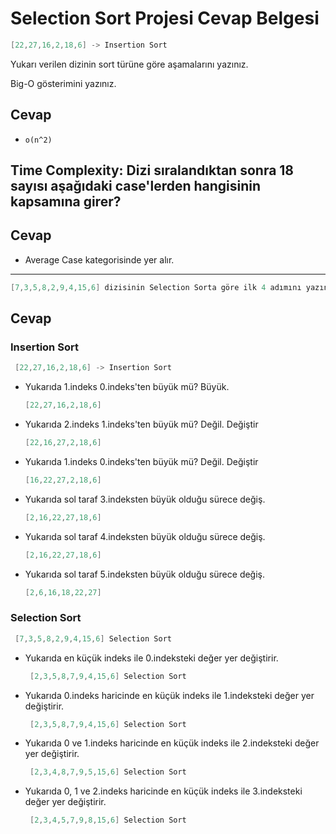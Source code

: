 # Selection Sort Projesi Cevap Belgesi

```Java
[22,27,16,2,18,6] -> Insertion Sort
```
Yukarı verilen dizinin sort türüne göre aşamalarını yazınız.

Big-O gösterimini yazınız.
## Cevap
* `o(n^2)`

## Time Complexity: Dizi sıralandıktan sonra 18 sayısı aşağıdaki case'lerden hangisinin kapsamına girer? 
## Cevap
* Average Case kategorisinde yer alır.
--------------------------------------------------


```Java
[7,3,5,8,2,9,4,15,6] dizisinin Selection Sorta göre ilk 4 adımını yazınız.
```

## Cevap

### Insertion Sort
   ```Java
    [22,27,16,2,18,6] -> Insertion Sort
   ```

* Yukarıda 1.indeks 0.indeks'ten büyük mü? Büyük.
    ```Java
    [22,27,16,2,18,6]
    ```
* Yukarıda 2.indeks 1.indeks'ten büyük mü? Değil. Değiştir
    ```Java
    [22,16,27,2,18,6]
    ```
* Yukarıda 1.indeks 0.indeks'ten büyük mü? Değil. Değiştir
    ```Java
    [16,22,27,2,18,6]
    ```
* Yukarıda sol taraf 3.indeksten büyük olduğu sürece değiş.
    ```Java
    [2,16,22,27,18,6]
    ```
* Yukarıda sol taraf 4.indeksten büyük olduğu sürece değiş.
    ```Java
    [2,16,22,27,18,6]
    ```
* Yukarıda sol taraf 5.indeksten büyük olduğu sürece değiş.
    ```Java
    [2,6,16,18,22,27]
    ```
### Selection Sort
   ```Java
    [7,3,5,8,2,9,4,15,6] Selection Sort
   ```
* Yukarıda en küçük indeks ile 0.indeksteki değer yer değiştirir.
   ```Java
    [2,3,5,8,7,9,4,15,6] Selection Sort
   ```
* Yukarıda 0.indeks haricinde en küçük indeks ile 1.indeksteki değer yer değiştirir.
   ```Java
    [2,3,5,8,7,9,4,15,6] Selection Sort
   ```
* Yukarıda 0 ve 1.indeks haricinde en küçük indeks ile 2.indeksteki değer yer değiştirir.
   ```Java
    [2,3,4,8,7,9,5,15,6] Selection Sort
   ```
* Yukarıda 0, 1 ve 2.indeks haricinde en küçük indeks ile 3.indeksteki değer yer değiştirir.
   ```Java
    [2,3,4,5,7,9,8,15,6] Selection Sort
   ```
